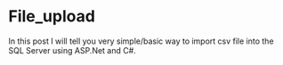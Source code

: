 File_upload
===========

In this post  I will tell you very simple/basic way to import csv file into the SQL Server using ASP.Net and C#. 
